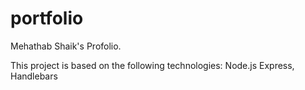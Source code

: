 # portfolio
Mehathab  Shaik's Profolio. 

This project is based on the following technologies:
Node.js
Express,
Handlebars
